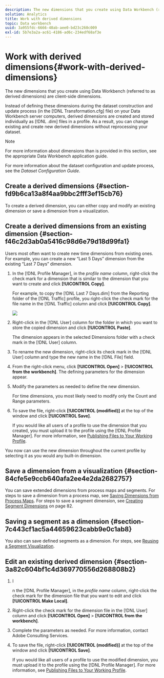 ```yaml
---
description: The new dimensions that you create using Data Workbench (referred to as derived dimensions) are client-side dimensions.
solution: Analytics
title: Work with derived dimensions
topic: Data workbench
uuid: 3a955fdc-6666-40ab-aee0-bd23c260c009
exl-id: 5b7e3a2a-ac61-4186-ad6c-234edf68af3e
---
```

# Work with derived dimensions{#work-with-derived-dimensions}

The new dimensions that you create using Data Workbench (referred to as derived dimensions) are client-side dimensions.

 Instead of defining these dimensions during the dataset construction and update process (in the [!DNL Transformation.cfg] file) on your Data Workbench server computers, derived dimensions are created and stored individually as [!DNL .dim] files in a profile. As a result, you can change existing and create new derived dimensions without reprocessing your dataset.

>[!NOTE]
>
>For more information about dimensions than is provided in this section, see the appropriate Data Workbench application guide.

For more information about the dataset configuration and update process, see the *Dataset Configuration Guide*.

## Create a derived dimensions {#section-fd9b6ca13a8f4aa9bbc2fff3ef15cb76}

To create a derived dimension, you can either copy and modify an existing dimension or save a dimension from a visualization.

## Create a derived dimensions from an existing dimension {#section-f46c2d3ab0a5416c98d6e79d18d99fa1}

Users most often want to create new time dimensions from existing ones. For example, you can create a new “Last 5 Days” dimension from the existing “Last 7 Days” dimension.

1. In the [!DNL Profile Manager], in the *profile name* column, right-click the check mark for a dimension that is similar to the dimension that you want to create and click **[!UICONTROL Copy]**.

   For example, to copy the [!DNL Last 7 Days.dim] from the Reporting folder of the [!DNL Traffic] profile, you right-click the check mark for the file name in the [!DNL Traffic] column and click **[!UICONTROL Copy]**.

   ![](assets/vis_ProfMgr_CopyDimension.png)

1. Right-click in the [!DNL User] column for the folder in which you want to store the copied dimension and click **[!UICONTROL Paste]**.

   The dimension appears in the selected Dimensions folder with a check mark in the [!DNL User] column. 

1. To rename the new dimension, right-click its check mark in the [!DNL User] column and type the new name in the [!DNL File] field. 
1. From the right-click menu, click **[!UICONTROL Open]** > **[!UICONTROL from the workbench]**. The defining parameters for the dimension appear. 
1. Modify the parameters as needed to define the new dimension.

   For time dimensions, you most likely need to modify only the Count and Range parameters. 

1. To save the file, right-click **[!UICONTROL (modified)]** at the top of the window and click **[!UICONTROL Save]**.

   If you would like all users of a profile to use the dimension that you created, you must upload it to the profile using the [!DNL Profile Manager]. For more information, see [Publishing Files to Your Working Profile](../../../../home/c-get-started/c-admin-intrf/c-prof-mgr/t-pub-files-wkg-prof.md#task-a0106e010c834d16bd60eef4721b6af9).

You now can use the new dimension throughout the current profile by selecting it as you would any built-in dimension.

## Save a dimension from a visualization {#section-84cfe5e9ccb640afa2ee4e2da2682757}

You can save extended dimensions from process maps and segments. For steps to save a dimension from a process map, see [Saving Dimensions from Process Maps](../../../../home/c-get-started/c-analysis-vis/c-proc-maps/t-dim-proc-maps.md#task-44d9e555d4a944e6aa81993eef703051). For steps to save a segment dimension, see [Creating Segment Dimensions](../../../../home/c-get-started/c-analysis-vis/c-seg/c-create-seg-dim.md#concept-70b363edcad14185ba8051646ad3d44e) on page 82.

## Saving a segment as a dimension {#section-7c443cf1ac5a44659623cabb9e0c1ab8}

You also can save defined segments as a dimension. For steps, see [Reusing a Segment Visualization](../../../../home/c-get-started/c-analysis-vis/c-seg/c-reuse-seg-vis.md#concept-a8a607bd415d404a83c32a26b804cbdc).

## Edit an existing derived dimension {#section-3a82c604bf1c4d369770556d268808b2}

1. I

   n the [!DNL Profile Manager], in the *profile name* column, right-click the check mark for the dimension file that you want to edit and click **[!UICONTROL Make Local]**. 
1. Right-click the check mark for the dimension file in the [!DNL User] column and click **[!UICONTROL Open]** > **[!UICONTROL from the workbench]**. 
1. Complete the parameters as needed. For more information, contact Adobe Consulting Services. 
1. To save the file, right-click **[!UICONTROL (modified)]** at the top of the window and click **[!UICONTROL Save]**.

   If you would like all users of a profile to use the modified dimension, you must upload it to the profile using the [!DNL Profile Manager]. For more information, see [Publishing Files to Your Working Profile](../../../../home/c-get-started/c-admin-intrf/c-prof-mgr/t-pub-files-wkg-prof.md#task-a0106e010c834d16bd60eef4721b6af9).
